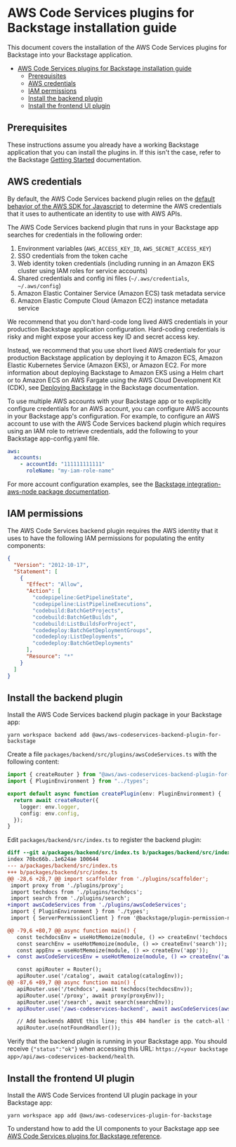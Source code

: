 # AWS Code Services plugins for Backstage installation guide

This document covers the installation of the AWS Code Services plugins for Backstage into your Backstage application.

<!-- toc -->

- [AWS Code Services plugins for Backstage installation guide](#aws-codeservices-plugins-for-backstage-installation-guide)
  - [Prerequisites](#prerequisites)
  - [AWS credentials](#aws-credentials)
  - [IAM permissions](#iam-permissions)
  - [Install the backend plugin](#install-the-backend-plugin)
  - [Install the frontend UI plugin](#install-the-frontend-ui-plugin)

## Prerequisites

These instructions assume you already have a working Backstage application that you can install the plugins in. If this isn't the case, refer to the Backstage [Getting Started](https://backstage.io/docs/getting-started/) documentation.

## AWS credentials

By default, the AWS Code Services backend plugin relies on the [default behavior of the AWS SDK for Javascript](https://docs.aws.amazon.com/AWSJavaScriptSDK/v3/latest/modules/_aws_sdk_credential_provider_node.html) to determine the AWS credentials that it uses to authenticate an identity to use with AWS APIs.

The AWS Code Services backend plugin that runs in your Backstage app searches for credentials in the following order:

1. Environment variables (`AWS_ACCESS_KEY_ID`, `AWS_SECRET_ACCESS_KEY`)
1. SSO credentials from the token cache
1. Web identity token credentials (including running in an Amazon EKS cluster using IAM roles for service accounts)
1. Shared credentials and config ini files (`~/.aws/credentials`, `~/.aws/config`)
1. Amazon Elastic Container Service (Amazon ECS) task metadata service
1. Amazon Elastic Compute Cloud (Amazon EC2) instance metadata service

We recommend that you don't hard-code long lived AWS credentials in your production Backstage application configuration. Hard-coding credentials is risky and might expose your access key ID and secret access key.

Instead, we recommend that you use short lived AWS credentials for your production Backstage application by deploying it to Amazon ECS, Amazon Elastic Kubernetes Service (Amazon EKS), or Amazon EC2. For more information about deploying Backstage to Amazon EKS using a Helm chart or to Amazon ECS on AWS Fargate using the AWS Cloud Development Kit (CDK), see [Deploying Backstage](https://backstage.io/docs/deployment/) in the Backstage documentation.

To use multiple AWS accounts with your Backstage app or to explicitly configure credentials for an AWS account, you can configure AWS accounts in your Backstage app's configuration. For example, to configure an AWS account to use with the AWS Code Services backend plugin which requires using an IAM role to retrieve credentials, add the following to your Backstage app-config.yaml file.

```yaml
aws:
  accounts:
    - accountId: "111111111111"
      roleName: "my-iam-role-name"
```

For more account configuration examples, see the [Backstage integration-aws-node package documentation](https://www.npmjs.com/package/@backstage/integration-aws-node).

## IAM permissions

The AWS Code Services backend plugin requires the AWS identity that it uses to have the following IAM permissions for populating the entity components:

```json
{
  "Version": "2012-10-17",
  "Statement": [
    {
      "Effect": "Allow",
      "Action": [
        "codepipeline:GetPipelineState",
        "codepipeline:ListPipelineExecutions",
        "codebuild:BatchGetProjects",
        "codebuild:BatchGetBuilds",
        "codebuild:ListBuildsForProject",
        "codedeploy:BatchGetDeploymentGroups",
        "codedeploy:ListDeployments",
        "codedeploy:BatchGetDeployments"
      ],
      "Resource": "*"
    }
  ]
}
```

## Install the backend plugin

Install the AWS Code Services backend plugin package in your Backstage app:

```shell
yarn workspace backend add @aws/aws-codeservices-backend-plugin-for-backstage
```

Create a file `packages/backend/src/plugins/awsCodeServices.ts` with the following content:

```typescript
import { createRouter } from "@aws/aws-codeservices-backend-plugin-for-backstage";
import { PluginEnvironment } from "../types";

export default async function createPlugin(env: PluginEnvironment) {
  return await createRouter({
    logger: env.logger,
    config: env.config,
  });
}
```

Edit `packages/backend/src/index.ts` to register the backend plugin:

```diff
diff --git a/packages/backend/src/index.ts b/packages/backend/src/index.ts
index 70bc66b..1e624ae 100644
--- a/packages/backend/src/index.ts
+++ b/packages/backend/src/index.ts
@@ -28,6 +28,7 @@ import scaffolder from './plugins/scaffolder';
 import proxy from './plugins/proxy';
 import techdocs from './plugins/techdocs';
 import search from './plugins/search';
+import awsCodeServices from './plugins/awsCodeServices';
 import { PluginEnvironment } from './types';
 import { ServerPermissionClient } from '@backstage/plugin-permission-node';

@@ -79,6 +80,7 @@ async function main() {
   const techdocsEnv = useHotMemoize(module, () => createEnv('techdocs'));
   const searchEnv = useHotMemoize(module, () => createEnv('search'));
   const appEnv = useHotMemoize(module, () => createEnv('app'));
+  const awsCodeServicesEnv = useHotMemoize(module, () => createEnv('aws-codeservices-backend'));

   const apiRouter = Router();
   apiRouter.use('/catalog', await catalog(catalogEnv));
@@ -87,6 +89,7 @@ async function main() {
   apiRouter.use('/techdocs', await techdocs(techdocsEnv));
   apiRouter.use('/proxy', await proxy(proxyEnv));
   apiRouter.use('/search', await search(searchEnv));
+  apiRouter.use('/aws-codeservices-backend', await awsCodeServices(awsCodeServicesEnv));

   // Add backends ABOVE this line; this 404 handler is the catch-all fallback
   apiRouter.use(notFoundHandler());
```

Verify that the backend plugin is running in your Backstage app. You should receive `{"status":"ok"}` when accessing this URL:
`https://<your backstage app>/api/aws-codeservices-backend/health`.

## Install the frontend UI plugin

Install the AWS Code Services frontend UI plugin package in your Backstage app:

```shell
yarn workspace app add @aws/aws-codeservices-plugin-for-backstage
```

To understand how to add the UI components to your Backstage app see [AWS Code Services plugins for Backstage reference](./reference.md).
